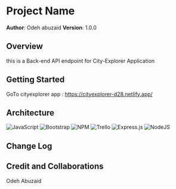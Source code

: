 # Project Name

**Author**: Odeh abuzaid
**Version**: 1.0.0 

## Overview

this is a Back-end API endpoint for City-Explorer Application

## Getting Started

GoTo cityexplorer app : https://cityexplorer-d28.netlify.app/ 

## Architecture
![JavaScript](https://img.shields.io/badge/javascript-%23323330.svg?style=for-the-badge&logo=javascript&logoColor=%23F7DF1E) ![Bootstrap](https://img.shields.io/badge/bootstrap-%23563D7C.svg?style=for-the-badge&logo=bootstrap&logoColor=white)  ![NPM](https://img.shields.io/badge/NPM-%23000000.svg?style=for-the-badge&logo=npm&logoColor=white)   ![Trello](https://img.shields.io/badge/Trello-%23026AA7.svg?style=for-the-badge&logo=Trello&logoColor=white)   ![Express.js](https://img.shields.io/badge/express.js-%23404d59.svg?style=for-the-badge&logo=express&logoColor=%2361DAFB)  ![NodeJS](https://img.shields.io/badge/node.js-%2343853D.svg?style=for-the-badge&logo=node.js&logoColor=white)
## Change Log

## Credit and Collaborations
Odeh Abuzaid      